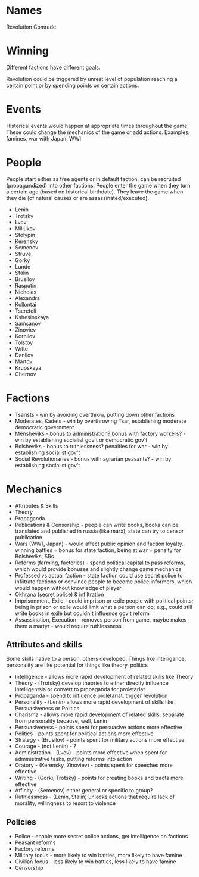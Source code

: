 # Names
Revolution
Comrade

# Winning
Different factions have different goals.

Revolution could be triggered by unrest level of population reaching a certain point or by spending points on certain actions.

# Events
Historical events would happen at appropriate times throughout the game. These could change the mechanics of the game or add actions. Examples: famines, war with Japan, WWI

# People
People start either as free agents or in default faction, can be recruited (propagandized) into other factions. People enter the game when they turn a certain age (based on historical birthdate). They leave the game when they die (of natural causes or are assassinated/executed).

- Lenin
- Trotsky
- Lvov
- Miliukov
- Stolypin
- Kerensky
- Semenov
- Struve
- Gorky
- Lunde
- Stalin
- Brusilov
- Rasputin
- Nicholas
- Alexandra
- Kollontai
- Tsereteli
- Kshesinskaya
- Samsanov
- Zinoviev
- Kornilov
- Tolstoy
- Witte
- Danilov
- Martov
- Krupskaya
- Chernov

# Factions
- Tsarists - win by avoiding overthrow, putting down other factions
- Moderates, Kadets - win by overthrowing Tsar, establishing moderate democratic government
- Mensheviks - bonus to administration? bonus with factory workers? - win by establishing socialist gov't or democratic gov't
- Bolsheviks - bonus to ruthlessness? penalties for war - win by establishing socialist gov't
- Social Revolutionaries - bonus with agrarian peasants? - win by establishing socialist gov't

# Mechanics
- Attributes & Skills
- Theory
- Propaganda
- Publications & Censorship - people can write books, books can be translated and published in russia (like marx), state can try to censor publication
- Wars (WW1, Japan) - would affect public opinion and faction loyalty. winning battles = bonus for state faction, being at war = penalty for Bolsheviks, SRs
- Reforms (farming, factories) - spend political capital to pass reforms, which would provide bonuses and slightly change game mechanics
- Professed vs actual faction - state faction could use secret police to infiltrate factions or convince people to become police informers, which would happen without knowledge of player
- Okhrana (secret police) & infiltration
- Imprisonment, Exile - could imprison or exile people with political points; being in prison or exile would limit what a person can do; e.g., could still write books in exile but couldn't influence gov't reform
- Assassination, Execution - removes person from game, maybe makes them a martyr - would require ruthlessness

## Attributes and skills

Some skills native to a person, others developed. Things like intelligance, personality are like potential for things like theory, politics

- Intelligence - allows more rapid development of related skills like Theory
- Theory - (Trotsky) develop theories to either directly influence intelligentsia or convert to propaganda for proletariat
- Propaganda - spend to influence proletariat, trigger revolution
- Personality - (Lenin) allows more rapid development of skills like Persuasiveness or Politics
- Charisma - allows more rapid development of related skills; separate from personality because, well, Lenin
- Persuasiveness - points spent for persuasive actions more effective
- Politics - points spent for political actions more effective
- Strategy - (Brusilov) - points spent for military actions more effective
- Courage - (not Lenin) - ?
- Administration - (Lvov) - points more effective when spent for administrative tasks, putting reforms into action
- Oratory - (Kerensky, Zinoviev) - points spent for speeches more effective
- Writing - (Gorki, Trotsky) - points for creating books and tracts more effective
- Affinity - (Semenov) either general or specific to group?
- Ruthlessness - (Lenin, Stalin) unlocks actions that require lack of morality, willingness to resort to violence

## Policies
- Police - enable more secret police actions, get intelligence on factions
- Peasant reforms
- Factory reforms
- Military focus - more likely to win battles, more likely to have famine
- Civilian focus - less likely to win battles, less likely to have famine
- Censorship

